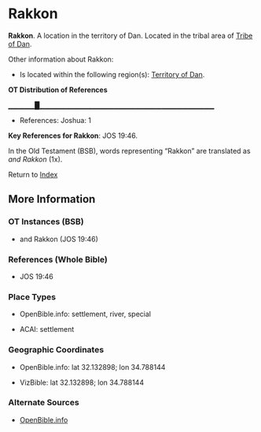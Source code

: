 # Rakkon
**Rakkon**. 
A location in the territory of Dan. 
Located in the tribal area of [Tribe of Dan](../../../groups/md/acai/Dan.md). 




Other information about Rakkon:


* Is located within the following region(s): 
[Territory of Dan](TerritoryOfDan.md). 


**OT Distribution of References**

▁▁▁▁▁█▁▁▁▁▁▁▁▁▁▁▁▁▁▁▁▁▁▁▁▁▁▁▁▁▁▁▁▁▁▁▁▁▁
* References: Joshua: 1



**Key References for Rakkon**: 
JOS 19:46. 


In the Old Testament (BSB), words representing “Rakkon” are translated as 
*and Rakkon* (1x). 




Return to [Index](00-Index.md)

## More Information

### OT Instances (BSB)

* and Rakkon (JOS 19:46)



### References (Whole Bible)

* JOS 19:46


### Place Types

* OpenBible.info: settlement, river, special

* ACAI: settlement



### Geographic Coordinates

* OpenBible.info: lat 32.132898; lon 34.788144

* VizBible: lat 32.132898; lon 34.788144



### Alternate Sources

* [OpenBible.info](https://www.openbible.info/geo/ancient/aa3e5ae)



